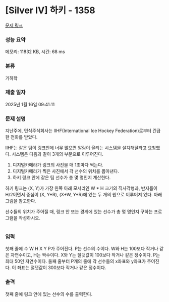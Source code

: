 # [Silver IV] 하키 - 1358 

[문제 링크](https://www.acmicpc.net/problem/1358) 

### 성능 요약

메모리: 11832 KB, 시간: 68 ms

### 분류

기하학

### 제출 일자

2025년 1월 16일 09:41:11

### 문제 설명

<p>지난주에, 민식주식회사는 IIHF(International Ice Hockey Federation)로부터 긴급한 전화를 받았다.</p>

<p>IIHF는 같은 팀이 링크안에 너무 많으면 알람이 울리는 시스템을 설치해달라고 요청했다. 시스템은 다음과 같이 3개의 부분으로 이루어진다.</p>

<ol>
	<li>디지털카메라가 링크의 사진을 매 1초마다 찍는다.</li>
	<li>디지털카메라가 찍은 사진에서 각 선수의 위치를 뽑아낸다.</li>
	<li>하키 링크 안에 같은 팀 선수가 총 몇 명인지 계산한다.</li>
</ol>

<p>하키 링크는 (X, Y)가 가장 왼쪽 아래 모서리인 W * H 크기의 직사각형과, 반지름이 H/2이면서 중심이 (X, Y+R), (X+W, Y+R)에 있는 두 개의 원으로 이루어져 있다. 아래 그림을 참고한다.</p>

<p>선수들의 위치가 주어질 때, 링크 안 또는 경계에 있는 선수가 총 몇 명인지 구하는 프로그램을 작성하시오.</p>

<p style="text-align: center;"><img alt="" src="https://upload.acmicpc.net/6f83923c-f223-4005-b69e-7a7a3365d51c/-/preview/"></p>

### 입력 

 <p>첫째 줄에 수 W H X Y P가 주어진다. P는 선수의 수이다. W와 H는 100보다 작거나 같은 자연수이고, H는 짝수이다. X와 Y는 절댓값이 100보다 작거나 같은 정수이다. P는 최대 50인 자연수이다. 둘째 줄부터 P개의 줄에 각 선수들의 x좌표와 y좌표가 주어진다. 이 좌표는 절댓값이 300보다 작거나 같은 정수이다.</p>

### 출력 

 <p>첫째 줄에 링크 안에 있는 선수의 수를 출력한다.</p>

